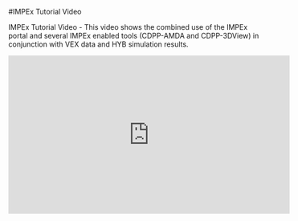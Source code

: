 #IMPEx Tutorial Video

IMPEx Tutorial Video - This video shows the combined use of the IMPEx portal and several IMPEx enabled tools (CDPP-AMDA and CDPP-3DView) in conjunction with VEX data and HYB simulation results.  

<iframe width="560" height="315" src="https://www.youtube.com/embed/3u09TNKY2nU" frameborder="0" allowfullscreen></iframe>
